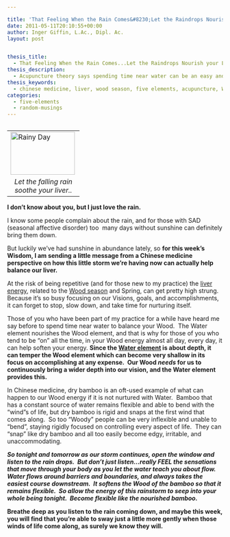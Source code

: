 ```yaml
---

title: 'That Feeling When the Rain Comes&#8230;Let the Raindrops Nourish your Liver.'
date: 2011-05-11T20:10:55+00:00
author: Inger Giffin, L.Ac., Dipl. Ac.
layout: post


thesis_title:
  - That Feeling When the Rain Comes...Let the Raindrops Nourish your Liver.
thesis_description:
  - Acupuncture theory says spending time near water can be an easy and relaxing way to stay balanced in the middle of busy lives and to soften our liver.
thesis_keywords:
  - chinese medicine, liver, wood season, five elements, acupuncture, Wood element
categories:
  - five-elements
  - random-musings
---
```

<table width="150" align="left">
  <tr>
    <td width="150">
      <img src="http://ih.constantcontact.com/fs085/1102844965003/img/77.jpg" alt="Rainy Day" width="150" height="99.75" align="left" border="0" />
    </td>
  </tr>
  
  <tr>
    <td style="text-align: center;">
      <em>Let the falling rain soothe your liver..</em>
    </td>
  </tr>
</table>

**I don&#8217;t know about you, but I just love the rain.**

I know some people complain about the rain, and for those with SAD (seasonal affective disorder) too  many days without sunshine can definitely bring them down.

But luckily we&#8217;ve had sunshine in abundance lately, so **for this week&#8217;s Wisdom, I am sending a little message from a Chinese medicine perspective on how this little storm we&#8217;re having now can actually help balance our liver.**

At the risk of being repetitive (and for those new to my practice) the [liver energy](http://www.wisdomwaysacupuncture.com/2018/05/10/the-wood-element-of-acupuncture-theory/), related to the [Wood season](http://www.wisdomwaysacupuncture.com/2018/05/15/ready-set-wood-season-what-acupuncture-theory-has-to-say-about-spring/) and Spring, can get pretty high strung.  Because it&#8217;s so busy focusing on our Visions, goals, and accomplishments, it can forget to stop, slow down, and take time for nurturing itself.

Those of you who have been part of my practice for a while have heard me say before to spend time near water to balance your Wood.  The Water element nourishes the Wood element, and that is why for those of you who tend to be &#8220;on&#8221; all the time, in your Wood energy almost all day, every day, it can help soften your energy.  **Since the [Water element](http://www.wisdomwaysacupuncture.com/2018/01/12/the-depths-of-water-will-keep-you-balanced-this-winter/) is about depth, it can temper the Wood element which can become very shallow in its focus on accomplishing at any expense.  Our Wood _needs_ for us to continuously bring a wider depth into our vision, and the Water element provides this.**

In Chinese medicine, dry bamboo is an oft-used example of what can happen to our Wood energy if it is not nurtured with Water.  Bamboo that has a constant source of water remains flexible and able to bend with the &#8220;wind&#8221;s of life, but dry bamboo is rigid and snaps at the first wind that comes along.  So too &#8220;Woody&#8221; people can be very inflexible and unable to &#8220;bend&#8221;, staying rigidly focused on controlling every aspect of life.  They can &#8220;snap&#8221; like dry bamboo and all too easily become edgy, irritable, and unaccommodating.

_**So tonight and tomorrow as our storm continues, open the window and listen to the rain drops.  But don&#8217;t just listen&#8230;really FEEL the sensations that move through your body as you let the water teach you about flow.  Water flows around barriers and boundaries, and always takes the easiest course downstream.  It softens the Wood of the bamboo so that it remains flexible.  So allow the energy of this rainstorm to seep into your whole being tonight.  Become flexible like the nourished bamboo.**_ 

**Breathe deep as you listen to the rain coming down, and maybe this week, you will find that you&#8217;re able to sway just a little more gently when those winds of life come along, as surely we know they will.**